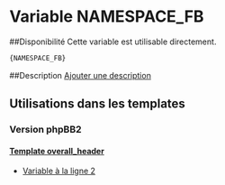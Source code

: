 # Variable NAMESPACE_FB

##Disponibilité
Cette variable est utilisable directement.

```html
{NAMESPACE_FB}
```

##Description
[Ajouter une description](https://fa-tvars.appspot.com/var/NAMESPACE_FB)

## Utilisations dans les templates

### Version phpBB2

#### [Template overall_header](subsilver/overall_header.md#readme)
* [Variable &agrave; la ligne 2](../subsilver/overall_header.tpl#L2)